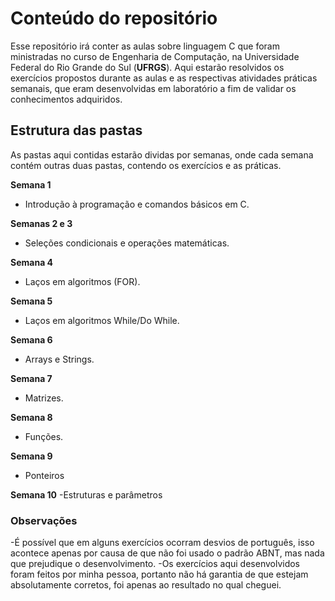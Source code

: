 # Conteúdo do repositório

Esse repositório irá conter as aulas sobre linguagem C que foram ministradas no curso de Engenharia de Computação, na Universidade Federal do Rio Grande do Sul (**UFRGS**).
Aqui estarão resolvidos os exercícios propostos durante as aulas e as respectivas atividades práticas semanais, que eram desenvolvidas em laboratório a fim de validar os conhecimentos adquiridos.

## Estrutura das pastas
As pastas aqui contidas estarão dividas por semanas, onde cada semana contém outras duas pastas, contendo os exercícios e as práticas.

**Semana 1**
  - Introdução à programação e comandos básicos em C.

**Semanas 2 e 3**
  - Seleções condicionais e operações matemáticas.

**Semana 4**
  - Laços em algoritmos (FOR).

**Semana 5**
  - Laços em algoritmos While/Do While.

**Semana 6**
  - Arrays e Strings.

**Semana 7**
  - Matrizes.

**Semana 8**
  - Funções.

**Semana 9**
  - Ponteiros

**Semana 10**
  -Estruturas e parâmetros


### Observações
-É possível que em alguns exercícios ocorram desvios de português, isso acontece apenas por causa de que não foi usado o padrão ABNT, mas nada que prejudique o desenvolvimento.
-Os exercícios aqui desenvolvidos foram feitos por minha pessoa, portanto não há garantia de que estejam absolutamente corretos, foi apenas ao resultado no qual cheguei.